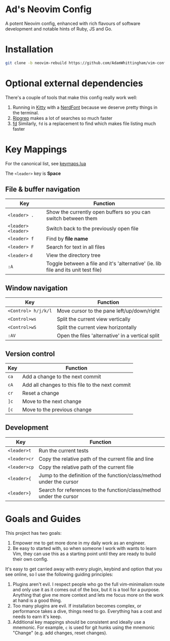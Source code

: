 Ad's Neovim Config
==================

A potent Neovim config, enhanced with rich flavours of software development and notable hints of Ruby, JS and Go.

# Installation

```bash
git clone -b neovim-rebuild https://github.com/AdamWhittingham/vim-config.git ~/.config/nvim
```

# Optional external dependencies
There's a couple of tools that make this config really work well:

1. Running in [Kitty](https://sw.kovidgoyal.net/kitty/) with a [NerdFont](https://www.nerdfonts.com/) because we deserve pretty things in the terminal.
2. [Ripgrep](https://github.com/BurntSushi/ripgrep) makes a lot of searches so much faster
3. [fd](https://github.com/sharkdp/fd) Similarly, `fd` is a replacement to find which makes file listing much faster

# Key Mappings
For the canonical list, see [keymaps.lua](./lua/config/keymaps.lua)

The `<leader>` key is **Space**

## File & buffer navigation
| Key                        | Function                                                                                |
| -------------------------- | --------------------------------------------------------------------------------------- |
| `<leader> .`               | Show the currently open buffers so you can switch between them                          |
| `<leader><leader>`         | Switch back to the previously open file                                                 |
| `<leader> f`               | Find by **file name**                                                                   |
| `<leader> F`               | Search for text in all files                                                            |
| `<leader>` `d`             | View the directory tree                                                                 |
| `:A`                       | Toggle between a file and it's 'alternative' (ie. lib file and its unit test file)      |


## Window navigation
| Key                        | Function                                                                                |
| -------------------------- | --------------------------------------------------------------------------------------- |
| `<Control> h/j/k/l`        | Move cursor to the pane left/up/down/right                                              |
| `<Control>ws`              | Split the current view vertically                                                       |
| `<Control>wS`              | Split the current view horizontally                                                     |
| `:AV`                      | Open the files 'alternative' in a vertical split                                        |


## Version control
| Key                        | Function                                                                                |
| -------------------------- | --------------------------------------------------------------------------------------- |
| `ca`                       | Add a change to the next commit                                                         |
| `cA`                       | Add all changes to this file to the next commit                                         |
| `cr`                       | Reset a change                                                                          |
| `]c`                       | Move to the next change                                                                 |
| `[c`                       | Move to the previous change                                                             |


## Development
| Key                        | Function                                                                                |
| -------------------------- | --------------------------------------------------------------------------------------- |
| `<leader>t`                | Run the current tests                                                                   |
| `<leader>cr`               | Copy the relative path of the current file and line                                     |
| `<leader>cp`               | Copy the relative path of the current file                                              |
| `<leader>{`                | Jump to the definition of the function/class/method under the cursor                    |
| `<leader>}`                | Search for references to the function/class/method under the cursor                     |


# Goals and Guides

This project has two goals:
1. Empower me to get more done in my daily work as an engineer.
2. Be easy to started with, so when someone I work with wants to learn Vim, they can use this as a starting point until they are ready to build their own config.

It's easy to get carried away with every plugin, keybind and option that you see online, so I use the following guiding principles:

1. Plugins aren't evil. I respect people who go the full vim-minimalism route and only use it as it comes out of the box, but it is a tool for a purpose. Anything that give me more context and lets me focus more on the work at hand is a good thing.
2. Too many plugins are evil. If installation becomes complex, or performance takes a dive, things need to go. Everything has a cost and needs to earn it's keep.
3. Additional key mappings should be consistent and ideally use a mnemonic. For example, `c` is used for git hunks using the mnemonic "Change" (e.g. add changes, reset changes).
